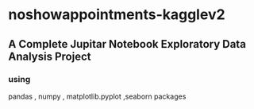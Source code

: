 # noshowappointments-kagglev2
## A Complete Jupitar Notebook Exploratory Data Analysis Project
### using
 pandas 
, numpy
, matplotlib.pyplot
,seaborn packages
